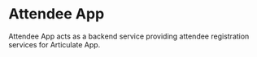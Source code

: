 # Attendee App

Attendee App acts as a backend service providing attendee registration services for Articulate App.
